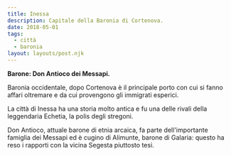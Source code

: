 ```yaml
---
title: Inessa
description: Capitale della Baronia di Cortenova.
date: 2018-05-01
tags:
  - città
  - baronia
layout: layouts/post.njk
---
```


**Barone: Don Antioco dei Messapi.**

Baronia occidentale, dopo Cortenova è il principale porto con cui si fanno affari oltremare e da cui provengono gli immigrati esperici.

La città di Inessa ha una storia molto antica e fu una delle rivali della leggendaria Echetia, la polis degli stregoni.

Don Antioco, attuale barone di etnia arcaica, fa parte dell'importante famiglia dei Messapi ed è cugino di Alimunte, barone di Galaria: questo ha reso i rapporti con la vicina Segesta piuttosto tesi.
